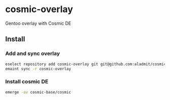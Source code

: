 # cosmic-overlay

Gentoo overlay with Cosmic DE

## Install

### Add and sync overlay

```bash
eselect repository add cosmic-overlay git git@github.com:aladmit/cosmic-overlay.git
emaint sync -r cosmic-overlay
```

### Install cosmic DE

```bash
emerge -av cosmic-base/cosmic
```


